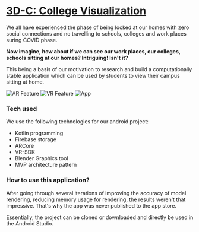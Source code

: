 # <ins>3D-C: College Visualization</ins>

We all have experienced the phase of being locked at our homes with zero social connections and no travelling to schools, colleges and work places suring COVID phase. 

**Now imagine, how about if we can see our work places, our colleges, schools sitting at our homes? Intriguing! Isn't it?**

This being a basis of our motivation to research and build a computationally stable application which can be used by students to view their campus sitting at home.

![AR Feature](https://drive.google.com/drive/u/2/folders/1fzmIfQ3ZfAZuNQVIm239M2bYUCAoLo3l)
![VR Feature](https://drive.google.com/drive/u/2/folders/1fzmIfQ3ZfAZuNQVIm239M2bYUCAoLo3l)
![App](https://drive.google.com/drive/u/2/folders/1fzmIfQ3ZfAZuNQVIm239M2bYUCAoLo3l)

### Tech used

We use the following technologies for our android project:
* Kotlin programming
* Firebase storage
* ARCore
* VR-SDK
* Blender Graphics tool
* MVP architecture pattern

### How to use this application?

After going through several iterations of improving the accuracy of model rendering, reducing memory usage for rendering, the results weren't that impressive. That's why the app was never published to the app store.

Essentially, the project can be cloned or downloaded and directly be used in the Android Studio.
